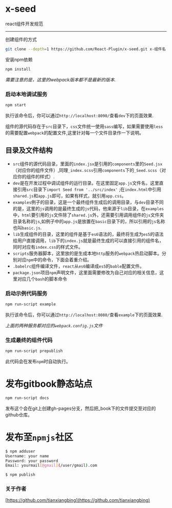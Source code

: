 # x-seed
react组件开发规范
***
创建组件的方式

```bash
git clone --depth=1 https://github.com/React-Plugin/x-seed.git x-组件名
```
安装npm依赖
```bash
npm install 
```
*需要注意的是，这里的webpack版本都不是最新的版本.*
### 启动本地调试服务
```bash
npm start
```
执行该命令后，你可以通过`http://localhost:8090/`查看`dev`下的页面效果.

组件的源代码存在于`src`目录下，`css`文件统一使用`sass`编写，如果需要使用`less`的需要配置`webpack`的配置文件,这里针对每一个文件目录作一下说明。
## 目录及文件结构
*  `src`组件的源代码目录，里面的`index.jsx`是引用的`components`里的`Seed.jsx`（对应你的组件文件）,同理`_index.scss`引用`components`下的`_Seed.scss`（对应你的组件的样式）.
* `dev`是在开发过程中调试组件的运行目录。在这里固定`app.js`文件名，这里直接引用`src`目录下`import Seed from '../src/index'` ;在`index.html`中引用`shared.js`和`app.js`即可，如果有样式，就引用`app.css`。
* `examples`例子的目录，这是一个最终组件生成后的调用目录，与`dev`目录不同的是，这里的`js`调用的是最终生成的`js`代码，他来源于`lib`目录，在`examples`中，`html`要引用的`js`文件除了`shared.js`外，还需要引用调用组件的`js`文件夹目录名称的`js`,如例子中的`app.js`是放置在`basic`目录下的，所以引用的`js`名称也叫`basic.js`.
* `lib`生成组件的目录，这里的组件是基于`es6`语法的，最终将生成为`es5`的语法给用户直接调用，`lib`下的`index.js`就是最终生成的可以直接引用的组件名，同时对应有`index.css`的样式文件。
* `scripts`服务器脚本，这里放的是生成本地`http`服务的`webpack`热启动脚本。分别对应`npm`中的命令，下面会着重介绍。
* `.babelrc`组件编译文件，`react`从`es6`编译成`es5`的`bable`配置文件。
* `package.json`项目`npm`声明文件，这里面需要修改为自己对应的相关信息，这里对应几个`bash`的脚本命令
### 启动示例代码服务
```bash
npm run-script example
```
执行该命令后，你可以通过`http://localhost:8080/`查看`example`下的页面效果.

*上面的两种服务都对应的`webpack.config.js`文件*
### 生成最终的组件代码
```bash
npm run-script prepublish
```
此代码会在发布`npm`时自动执行。

# 发布gitbook静态站点
```bash
npm run-script docs
```
发布这个会在git上创建gh-pages分支，然后把_book下的文件提交至对应的github仓库。

# 发布至`npmjs`社区
```bash
$ npm adduser	
Username: your name
Password: your password
Email: yourmail[@gmail](/user/gmail).com

$ npm publish
```

### 关于作者
[https://github.com/tianxiangbing](https://github.com/tianxiangbing)
